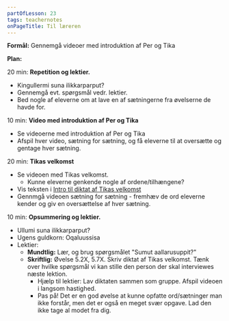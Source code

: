 ```yaml
---
partOfLesson: 23
tags: teachernotes
onPageTitle: Til læreren
---
```

**Formål:** Gennemgå videoer med introduktion af Per og Tika

**Plan:**

20 min: **Repetition og lektier.**

- Kingullermi suna ilikkarparput?
- Gennemgå evt. spørgsmål vedr. lektier.
- Bed nogle af eleverne om at lave en af sætningerne fra øvelserne de havde for.

10 min: **Video med introduktion af Per og Tika**

- Se videoerne med introduktion af Per og Tika
- Afspil hver video, sætning for sætning, og få eleverne til at oversætte og gentage hver sætning.

20 min: **Tikas velkomst**

- Se videoen med Tikas velkomst.
    - Kunne eleverne genkende nogle af ordene/tilhængene?
- Vis teksten i [Intro til diktat af Tikas velkomst](https://learngreenlandic.com/online/lg1/welcome/intro/)
- Gennmgå videoen sætning for sætning - fremhæv de ord eleverne kender og giv en oversættelse af hver sætning.

10 min: **Opsummering og lektier.**

- Ullumi suna ilikkarparput?
- Ugens guldkorn: Oqaluussisa
- Lektier:
    - **Mundtlig:** Lær, og brug spørgsmålet "Sumut aallarusuppit?"
    - **Skriftlig:** Øvelse 5.2X, 5.7X. Skriv diktat af Tikas velkomst. Tænk over hvilke spørgsmål vi kan stille den person der skal interviewes næste lektion.
        - Hjælp til lektier: Lav diktaten sammen som gruppe. Afspil videoen i langsom hastighed.
        - Pas på! Det er en god øvelse at kunne opfatte ord/sætninger man ikke forstår, men det er også en meget svær opgave. Lad den ikke tage al modet fra dig.